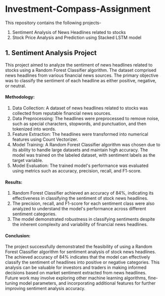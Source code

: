 # Investment-Compass-Assignment

This repository contains the following projects-
1. Sentiment Analysis of News Headlines related to stocks
2. Stock Price Analysis and Prediction using Stacked LSTM model

## 1. Sentiment Analysis Project

This project aimed to analyze the sentiment of news headlines related to stocks using a Random Forest Classifier algorithm. The dataset comprised news headlines from various financial news sources. The primary objective was to classify the sentiment of each headline as either positive, negative, or neutral.

#### Methodology:

1. Data Collection: A dataset of news headlines related to stocks was collected from reputable financial news sources.
2. Data Preprocessing: The headlines were preprocessed to remove noise, such as special characters, stopwords, and punctuation, and then tokenized into words.
3. Feature Extraction: The headlines were transformed into numerical features using Count Vectorizer.
4. Model Training: A Random Forest Classifier algorithm was chosen due to its ability to handle large datasets and maintain high accuracy. The model was trained on the labeled dataset, with sentiment labels as the target variable.
5. Model Evaluation: The trained model's performance was evaluated using metrics such as accuracy, precision, recall, and F1-score.

#### Results:

1. Random Forest Classifier achieved an accuracy of 84%, indicating its effectiveness in classifying the sentiment of stock news headlines.
2. The precision, recall, and F1-score for each sentiment class were also analyzed to understand the model's performance across different sentiment categories.
3. The model demonstrated robustness in classifying sentiments despite the inherent complexity and variability of financial news headlines.

#### Conclusion:
The project successfully demonstrated the feasibility of using a Random Forest Classifier algorithm for sentiment analysis of stock news headlines. The achieved accuracy of 84% indicates that the model can effectively classify the sentiment of headlines into positive or negative categories. This analysis can be valuable for investors and traders in making informed decisions based on market sentiment extracted from news headlines. Future work may involve exploring other machine learning algorithms, fine-tuning model parameters, and incorporating additional features for further improving sentiment analysis accuracy.

